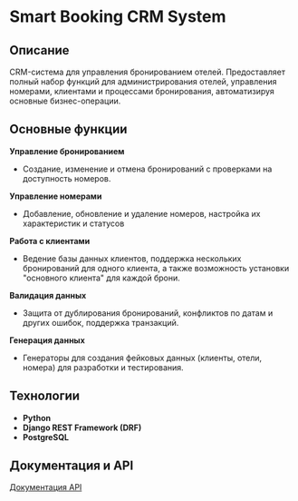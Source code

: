 # Smart Booking CRM System

## Описание
CRM-система для управления бронированием отелей. Предоставляет полный набор функций для администрирования отелей, управления номерами, клиентами и процессами бронирования, автоматизируя основные бизнес-операции.

## Основные функции

**Управление бронированием**
- Создание, изменение и отмена бронирований с проверками на доступность номеров.

**Управление номерами**
- Добавление, обновление и удаление номеров, настройка их характеристик и статусов

**Работа с клиентами**
- Ведение базы данных клиентов, поддержка нескольких бронирований для одного клиента, а также возможность установки "основного клиента" для каждой брони.

**Валидация данных**
- Защита от дублирования бронирований, конфликтов по датам и других ошибок, поддержка транзакций.

**Генерация данных**
- Генераторы для создания фейковых данных (клиенты, отели, номера) для разработки и тестирования.

## Технологии
- **Python**
- **Django REST Framework (DRF)**
- **PostgreSQL**

## Документация и API
[Документация API](https://api.smart-booking.site/api/)

